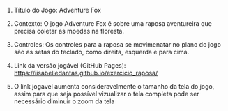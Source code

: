 1. Título do Jogo: Adventure Fox

2. Contexto: O jogo Adventure Fox é sobre uma raposa aventureira que precisa coletar as moedas na floresta.

3. Controles: Os controles para a raposa se movimenatar no plano do jogo são as setas do teclado, como direita, esquerda e para cima.

4. Link da versão jogável (GitHub Pages): https://iisabelledantas.github.io/exercicio_raposa/

5. O link jogável aumenta consideravelmente o tamanho da tela do jogo, assim para que seja possível vizualizar o tela completa pode ser necessário diminuir o zoom da tela
